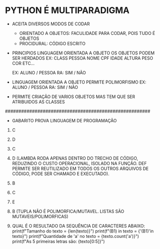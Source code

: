 # PYTHON É MULTIPARADIGMA
- ACEITA DIVERSOS MODOS DE CODAR
    - ORIENTADO A OBJETOS: FACULIDADE PARA CODAR, POIS TUDO É OBJETOS
    - PROCIDURAL: CÓDIGO ESCRITO


- PRINCIPIOS LINGUAGEM ORIENTADA A OBJETO
    OS OBJETOS PODEM SER HERDADOS
    EX: CLASS PESSOA
    NOME
    CPF
    IDADE
    ALTURA
    PESO
    COR
    ETC...

    EX: ALUNO   / PESSOA
        RA: SIM / NÃO


- LINGUAGEM ORIENTADA A OBJETO PERMITE POLIMORFISMO
    EX: ALUNO   / PESSOA
        RA: SIM / NÃO


- PERMITE CRIAÇÃO DE VARIOS OBJETOS
    MAS TEM QUE SER ATRIBUIDOS AS CLASSES


######################################################
- GABARITO PROVA LINGUAGEM DE PROGRAMAÇÃO
 1. C
 2. D
 3. C
 4. D (LAMBDA RODA APENAS DENTRO DO TRECHO DE CÓDIGO, REDUZINDO O CUSTO OPERACIONAL, ISOLADO NA FUNÇÃO. DEF PERMITE SER REUTILIZADO EM TODOS OS OUTROS ARQUIVOS DE CÓDIGO, PODE SER CHAMADO E EXECUTADO).
 5. B
 6. C
 7. E
 8. B (TUPLA NÃO É POLIMORFICA/MUTAVEL. LISTAS SÃO MUTAVEIS/POLIMORFICAS)

 9. QUAL É O RESULTADO DA SEQUÊNCIA DE CARACTERES ABAIXO:
 print(f"Tamanho do texto = {len(texto)}")
 print(f"(B1) in texto = {'(B1)'in texto}")
 print(f"Quantidade de 'a' no texto = {texto.count('a')}")
 print(f"As 5 primeiras letras são: {texto[0:5]}")

 